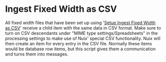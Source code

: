 # Ingest Fixed Width as CSV
All fixed width files that have been set up using '[Setup Ingest Fixed Width as CSV](../../avian-inapp-scripts/setup-ingest-fixed-width-as-csv.nuixscript)' receive a child item with the same data in CSV format.
Make sure to turn on CSV descendants under "MIME type settings/Spreadsheets" in the processing settings to make use of Nuix' special CSV functionality.
Nuix will then create an item for every entry in the CSV file.
Normally these items would be database row items, but this script gives them a communication and turns them into messages.
